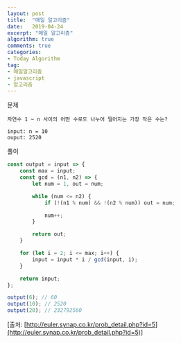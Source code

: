 ```yaml
---
layout: post
title:  "매일 알고리즘"
date:   2019-04-24
excerpt: "매일 알고리즘"
algorithm: true
comments: true
categories:
- Today Algorithm
tag:
- 매일알고리즘
- javascript
- 알고리즘
---
```


문제
```
자연수 1 ~ n 사이의 어떤 수로도 나누어 떨어지는 가장 작은 수는?

input: n = 10
ouput: 2520
```

풀이
```javascript
const output = input => {
    const max = input;
    const gcd = (n1, n2) => {
        let num = 1, out = num;

        while (num <= n2) {
            if (!(n1 % num) && !(n2 % num)) out = num;

            num++;
        }

        return out;
    }

    for (let i = 2; i <= max; i++) {
        input = input * i / gcd(input, i);
    }

    return input;
};

output(6); // 60
output(10); // 2520
output(20); // 232792560
```

[출처: [http://euler.synap.co.kr/prob_detail.php?id=5](http://euler.synap.co.kr/prob_detail.php?id=5)]
